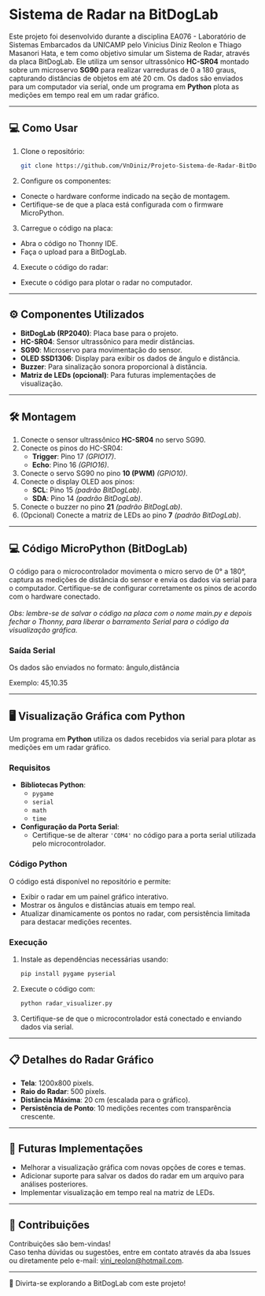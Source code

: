 # Sistema de Radar na BitDogLab

Este projeto foi desenvolvido durante a disciplina EA076 - Laboratório de Sistemas Embarcados da UNICAMP pelo Vinicius Diniz Reolon e Thiago Masanori Hata, e tem como objetivo simular um Sistema de Radar, através da placa BitDogLab. Ele utiliza um sensor ultrassônico **HC-SR04** montado sobre um microservo **SG90** para realizar varreduras de 0 a 180 graus, capturando distâncias de objetos em até 20 cm. Os dados são enviados para um computador via serial, onde um programa em **Python** plota as medições em tempo real em um radar gráfico.

---

## 💻 **Como Usar**
1. Clone o repositório:
   ```bash
   git clone https://github.com/VnDiniz/Projeto-Sistema-de-Radar-BitDogLab-UNICAMP.git

2. Configure os componentes:
  - Conecte o hardware conforme indicado na seção de montagem.
  - Certifique-se de que a placa está configurada com o firmware MicroPython.

3. Carregue o código na placa:
  - Abra o código no Thonny IDE.
  - Faça o upload para a BitDogLab.

4. Execute o código do radar:
  - Execute o código para plotar o radar no computador.

---

## ⚙️ **Componentes Utilizados**
- **BitDogLab (RP2040)**: Placa base para o projeto.
- **HC-SR04**: Sensor ultrassônico para medir distâncias.
- **SG90**: Microservo para movimentação do sensor.
- **OLED SSD1306**: Display para exibir os dados de ângulo e distância.
- **Buzzer**: Para sinalização sonora proporcional à distância.
- **Matriz de LEDs (opcional)**: Para futuras implementações de visualização.

---

## 🛠️ **Montagem**
1. Conecte o sensor ultrassônico **HC-SR04** no servo SG90.
2. Conecte os pinos do HC-SR04:
   - **Trigger**: Pino 17  _(GPIO17)_.
   - **Echo**: Pino 16  _(GPIO16)_.
3. Conecte o servo SG90 no pino **10 (PWM)**  _(GPIO10)_.
4. Conecte o display OLED aos pinos:
   - **SCL**: Pino 15  _(padrão BitDogLab)_.
   - **SDA**: Pino 14  _(padrão BitDogLab)_.
5. Conecte o buzzer no pino **21**  _(padrão BitDogLab)_.
6. (Opcional) Conecte a matriz de LEDs ao pino **7**  _(padrão BitDogLab)_.

---

## 💻 **Código MicroPython (BitDogLab)**
O código para o microcontrolador movimenta o micro servo de 0° a 180°, captura as medições de distância do sensor e envia os dados via serial para o computador. Certifique-se de configurar corretamente os pinos de acordo com o hardware conectado.<br/><br/>
_Obs: lembre-se de salvar o código na placa com o nome main.py e depois fechar o Thonny, para liberar o barramento Serial para o código da visualização gráfica._

### **Saída Serial**
Os dados são enviados no formato:
ângulo,distância

Exemplo:
45,10.35

---

## 🖥️ **Visualização Gráfica com Python**
Um programa em **Python** utiliza os dados recebidos via serial para plotar as medições em um radar gráfico.

### **Requisitos**
- **Bibliotecas Python**:
  - `pygame`
  - `serial`
  - `math`
  - `time`
- **Configuração da Porta Serial**:
  - Certifique-se de alterar `'COM4'` no código para a porta serial utilizada pelo microcontrolador.

### **Código Python**
O código está disponível no repositório e permite:
- Exibir o radar em um painel gráfico interativo.
- Mostrar os ângulos e distâncias atuais em tempo real.
- Atualizar dinamicamente os pontos no radar, com persistência limitada para destacar medições recentes.

### **Execução**
1. Instale as dependências necessárias usando:
   ```bash
   pip install pygame pyserial
2. Execute o código com:
   ```bash
   python radar_visualizer.py
3. Certifique-se de que o microcontrolador está conectado e enviando dados via serial.

---

   ## 📋 **Detalhes do Radar Gráfico**
- **Tela**: 1200x800 pixels.
- **Raio do Radar**: 500 pixels.
- **Distância Máxima**: 20 cm (escalada para o gráfico).
- **Persistência de Ponto**: 10 medições recentes com transparência crescente.

---

## 💭 **Futuras Implementações**
- Melhorar a visualização gráfica com novas opções de cores e temas.
- Adicionar suporte para salvar os dados do radar em um arquivo para análises posteriores.
- Implementar visualização em tempo real na matriz de LEDs.

---

## 🤝 **Contribuições**
Contribuições são bem-vindas!<br/>
Caso tenha dúvidas ou sugestões, entre em contato através da aba Issues ou diretamente pelo e-mail: vini_reolon@hotmail.com.

---

🚀 Divirta-se explorando a BitDogLab com este projeto!
   
